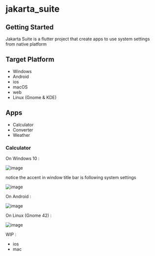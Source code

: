 # jakarta_suite


## Getting Started

Jakarta Suite is a flutter project that create apps to use system settings from native platform

## Target Platform

- Windows
- Android
- ios
- macOS
- web
- Linux (Gnome & KDE)

## Apps 
- Calculator
- Converter
- Weather

### Calculator

On Windows 10 :

![image](https://user-images.githubusercontent.com/11476083/153809188-016f0d01-90f9-4731-a911-c8c4127eb640.png)

notice the accent in window title bar is following system settings

![image](https://user-images.githubusercontent.com/11476083/153809366-9cfa1a39-2402-4614-941b-3dfccacf8c88.png)


On Android :

![image](https://user-images.githubusercontent.com/11476083/153809924-cd8e7c85-ee5f-40d9-961a-d4cf6e0d56a0.png)



On Linux (Gnome 42) : 

![image](https://user-images.githubusercontent.com/11476083/153809684-e20b3b6f-e752-4de5-a92c-c3cfc8fb7cff.png)


WIP : 

- ios
- mac


